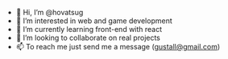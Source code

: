 - 👋 Hi, I’m @hovatsug
- 👀 I’m interested in web and game development
- 🌱 I’m currently learning front-end with react
- 💞️ I’m looking to collaborate on real projects
- 📫 To reach me just send me a message (gustall@gmail.com)

<!---
hovatsug/hovatsug is a ✨ special ✨ repository because its `README.md` (this file) appears on your GitHub profile.
You can click the Preview link to take a look at your changes.
--->
